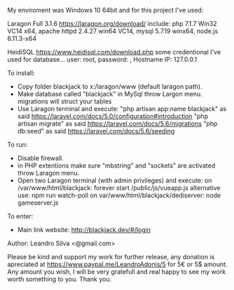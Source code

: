 
My enviroment was Windows 10 64bit and for this project I've used:

Laragon Full 3.1.6 https://laragon.org/download/
  include: php 7.1.7 Win32 VC14 x64, apache httpd 2.4.27 win64 VC14, mysql 5.7.19 winx64, node.js 6.11.3-x64
  
HeidiSQL https://www.heidisql.com/download.php
  some credentional I've used for database... user: root, password: , Hostname IP: 127.0.0.1
  
To install:
  - Copy folder blackjack to x:/laragon/www (default laragon path).
  - Make database called "blackjack" in MySql throw Largon menu.
    migrations will struct your tables
  - Use Laragon terminal and execute: 
      "php artisan app:name blackjack" as said  https://laravel.com/docs/5.0/configuration#introduction
      "php artisan migrate" as said https://laravel.com/docs/5.6/migrations
      "php db:seed" as said https://laravel.com/docs/5.6/seeding
      
To run:
  - Disable firewall.
  - in PHP extentions make sure "mbstring" and "sockets" are activated throw Laragon menu.
  - Open two Laragon terminal (with admin privileges) and execute:
    on /var/www/html/blackjack:  forever start /public/js/vueapp.js
      alternative use: npm run watch-poll
    on var/www/html/blackjack/dediserver: node gameserver.js
    
To enter:
  - Main link website: http://blackjack.dev/#/login
  
Author: Leandro Silva <@gmail.com>

Please be kind and support my work for further release, any donation is apreciated
at https://www.paypal.me/LeandroAdonis/5 for 5€ or 5$ amount. Any amount you wish, 
I will be very gratefull and real happy to see my work worth something to you. Thank you.
